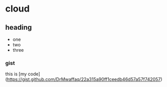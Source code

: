 # cloud
## heading

* one
* two
* three

### gist
this is [my code] (https://gist.github.com/DrMwaffaq/22a315a90ff1ceedb46d57a57f742057)

